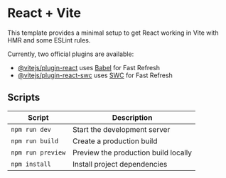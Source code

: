 # React + Vite

This template provides a minimal setup to get React working in Vite with HMR and some ESLint rules.

Currently, two official plugins are available:

- [@vitejs/plugin-react](https://github.com/vitejs/vite-plugin-react/blob/main/packages/plugin-react/README.md) uses [Babel](https://babeljs.io/) for Fast Refresh
- [@vitejs/plugin-react-swc](https://github.com/vitejs/vite-plugin-react-swc) uses [SWC](https://swc.rs/) for Fast Refresh
## **Scripts**

| **Script**         | **Description**                          |
|---------------------|------------------------------------------|
| `npm run dev`       | Start the development server             |
| `npm run build`     | Create a production build                |
| `npm run preview`   | Preview the production build locally     |
| `npm install`       | Install project dependencies             |
